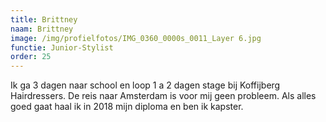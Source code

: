 ```yaml
---
title: Brittney
naam: Brittney
image: /img/profielfotos/IMG_0360_0000s_0011_Layer 6.jpg
functie: Junior-Stylist
order: 25
---
```



Ik ga 3 dagen naar school en loop 1 a 2 dagen stage bij Koffijberg Hairdressers. De reis naar Amsterdam is voor mij geen probleem. Als alles goed gaat haal ik in 2018 mijn diploma en ben ik kapster.&nbsp;